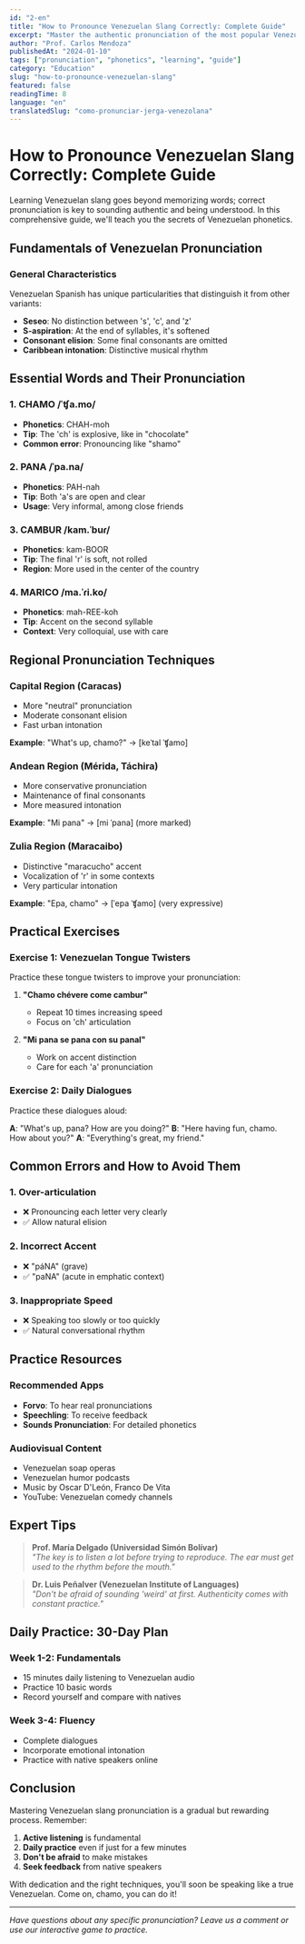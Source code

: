 ```yaml
---
id: "2-en"
title: "How to Pronounce Venezuelan Slang Correctly: Complete Guide"
excerpt: "Master the authentic pronunciation of the most popular Venezuelan expressions with our step-by-step guide, including regional accent tips."
author: "Prof. Carlos Mendoza"
publishedAt: "2024-01-10"
tags: ["pronunciation", "phonetics", "learning", "guide"]
category: "Education"
slug: "how-to-pronounce-venezuelan-slang"
featured: false
readingTime: 8
language: "en"
translatedSlug: "como-pronunciar-jerga-venezolana"
---
```


# How to Pronounce Venezuelan Slang Correctly: Complete Guide

Learning Venezuelan slang goes beyond memorizing words; correct pronunciation is key to sounding authentic and being understood. In this comprehensive guide, we'll teach you the secrets of Venezuelan phonetics.

## Fundamentals of Venezuelan Pronunciation

### General Characteristics

Venezuelan Spanish has unique particularities that distinguish it from other variants:

- **Seseo**: No distinction between 's', 'c', and 'z'
- **S-aspiration**: At the end of syllables, it's softened
- **Consonant elision**: Some final consonants are omitted
- **Caribbean intonation**: Distinctive musical rhythm

## Essential Words and Their Pronunciation

### 1. CHAMO /ˈʧa.mo/
- **Phonetics**: CHAH-moh
- **Tip**: The 'ch' is explosive, like in "chocolate"
- **Common error**: Pronouncing like "shamo"

### 2. PANA /ˈpa.na/
- **Phonetics**: PAH-nah
- **Tip**: Both 'a's are open and clear
- **Usage**: Very informal, among close friends

### 3. CAMBUR /kam.ˈbuɾ/
- **Phonetics**: kam-BOOR
- **Tip**: The final 'r' is soft, not rolled
- **Region**: More used in the center of the country

### 4. MARICO /ma.ˈɾi.ko/
- **Phonetics**: mah-REE-koh
- **Tip**: Accent on the second syllable
- **Context**: Very colloquial, use with care

## Regional Pronunciation Techniques

### Capital Region (Caracas)
- More "neutral" pronunciation
- Moderate consonant elision
- Fast urban intonation

**Example**: "What's up, chamo?" → [keˈtal ˈʧamo]

### Andean Region (Mérida, Táchira)
- More conservative pronunciation
- Maintenance of final consonants
- More measured intonation

**Example**: "Mi pana" → [mi ˈpana] (more marked)

### Zulia Region (Maracaibo)
- Distinctive "maracucho" accent
- Vocalization of 'r' in some contexts
- Very particular intonation

**Example**: "Epa, chamo" → [ˈepa ˈʧamo] (very expressive)

## Practical Exercises

### Exercise 1: Venezuelan Tongue Twisters
Practice these tongue twisters to improve your pronunciation:

1. **"Chamo chévere come cambur"**
   - Repeat 10 times increasing speed
   - Focus on 'ch' articulation

2. **"Mi pana se pana con su panal"**
   - Work on accent distinction
   - Care for each 'a' pronunciation

### Exercise 2: Daily Dialogues
Practice these dialogues aloud:

**A**: "What's up, pana? How are you doing?"
**B**: "Here having fun, chamo. How about you?"
**A**: "Everything's great, my friend."

## Common Errors and How to Avoid Them

### 1. **Over-articulation**
- ❌ Pronouncing each letter very clearly
- ✅ Allow natural elision

### 2. **Incorrect Accent**
- ❌ "páNA" (grave)
- ✅ "paNA" (acute in emphatic context)

### 3. **Inappropriate Speed**
- ❌ Speaking too slowly or too quickly
- ✅ Natural conversational rhythm

## Practice Resources

### Recommended Apps
- **Forvo**: To hear real pronunciations
- **Speechling**: To receive feedback
- **Sounds Pronunciation**: For detailed phonetics

### Audiovisual Content
- Venezuelan soap operas
- Venezuelan humor podcasts
- Music by Oscar D'León, Franco De Vita
- YouTube: Venezuelan comedy channels

## Expert Tips

> **Prof. María Delgado (Universidad Simón Bolívar)**  
> *"The key is to listen a lot before trying to reproduce. The ear must get used to the rhythm before the mouth."*

> **Dr. Luis Peñalver (Venezuelan Institute of Languages)**  
> *"Don't be afraid of sounding 'weird' at first. Authenticity comes with constant practice."*

## Daily Practice: 30-Day Plan

### Week 1-2: Fundamentals
- 15 minutes daily listening to Venezuelan audio
- Practice 10 basic words
- Record yourself and compare with natives

### Week 3-4: Fluency
- Complete dialogues
- Incorporate emotional intonation
- Practice with native speakers online

## Conclusion

Mastering Venezuelan slang pronunciation is a gradual but rewarding process. Remember:

1. **Active listening** is fundamental
2. **Daily practice** even if just for a few minutes
3. **Don't be afraid** to make mistakes
4. **Seek feedback** from native speakers

With dedication and the right techniques, you'll soon be speaking like a true Venezuelan. Come on, chamo, you can do it!

---

*Have questions about any specific pronunciation? Leave us a comment or use our interactive game to practice.*